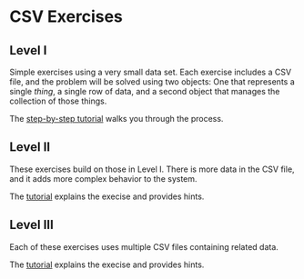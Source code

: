 # CSV Exercises

## Level I

Simple exercises using a very small data set. Each exercise includes a CSV file, and the problem will be solved using two objects: One that represents a single _thing_, a single row of data, and a second object that manages the collection of those things.

The [step-by-step tutorial](http://tutorials.jumpstartlab.com/academy/workshops/csv/i.html) walks you through the process.

## Level II

These exercises build on those in Level I. There is more data in the CSV file, and it adds more complex behavior to the system.

The [tutorial](http://tutorials.jumpstartlab.com/academy/workshops/csv/ii.html) explains the execise and provides hints.

## Level III

Each of these exercises uses multiple CSV files containing related data.

The [tutorial](http://tutorials.jumpstartlab.com/academy/workshops/csv/iii.html) explains the execise and provides hints.
